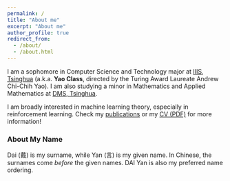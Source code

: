 ```yaml
---
permalink: /
title: "About me"
excerpt: "About me"
author_profile: true
redirect_from: 
  - /about/
  - /about.html
---
```


I am a sophomore in Computer Science and Technology major at [IIIS, Tsinghua](https://iiis.tsinghua.edu.cn/en/) (a.k.a. **Yao Class**, directed by the Turing Award Laureate Andrew Chi-Chih Yao). I am also studying a minor in Mathematics and Applied Mathematics at [DMS, Tsinghua](https://www.math.tsinghua.edu.cn/).

I am broadly interested in machine learning theory, especially in reinforcement learning. Check my [publications](publications) or my [CV (PDF)](CV.pdf) for more information!

### About My Name
Dai (戴) is my surname, while Yan (言) is my given name. In Chinese, the surnames come *before* the given names. DAI Yan is also my preferred name ordering.

<!-- ### News
* [2022/06] Will serve as a reviewer for **NeurIPS 2022**!
* [2022/05] One paper accepted to **ICML 2022**!
* [2021/09] Will serve as a reviewer for **AISTATS 2022**!
 -->